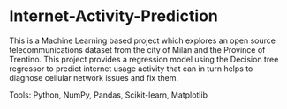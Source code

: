 # Internet-Activity-Prediction
This is a Machine Learning based project which explores an open source telecommunications dataset from the city of Milan and the Province of Trentino. This project provides a regression model using the Decision tree regressor to predict internet usage activity that can in turn helps to diagnose cellular network issues and fix them.

Tools: Python, NumPy, Pandas, Scikit-learn, Matplotlib

